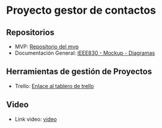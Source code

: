 # Proyecto gestor de contactos

## Repositorios
- MVP: [Repositorio del mvp](https://github.com/ElkinContrerasR/MVP.git)
- Documentación General: [IEEE830 - Mockup - Diagramas](https://github.com/ElkinContrerasR/documentacion.git)

## Herramientas de gestión de Proyectos
- Trello: [Enlace al tablero de trello](https://trello.com/invite/b/6732633d681d51f0bb9fbfe7/ATTIde9c60f08d70439ebfefeff945f2cf6508707CC2/proyecto-gestor-de-contactos)


## Video
- Link video: [video](https://youtu.be/qcjqIhELTmk)


